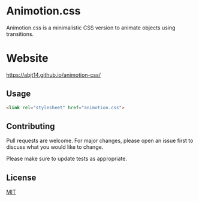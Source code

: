 # Animotion.css

Animotion.css is a minimalistic CSS version to animate objects using transitions.

# Website

https://abjt14.github.io/animotion-css/

## Usage

```html
<link rel="stylesheet" href="animotion.css">
```

## Contributing
Pull requests are welcome. For major changes, please open an issue first to discuss what you would like to change.

Please make sure to update tests as appropriate.

## License
[MIT](https://choosealicense.com/licenses/mit/)
